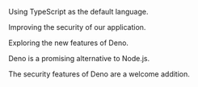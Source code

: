 Using TypeScript as the default language.

Improving the security of our application.

Exploring the new features of Deno.

Deno is a promising alternative to Node.js.

The security features of Deno are a welcome addition.